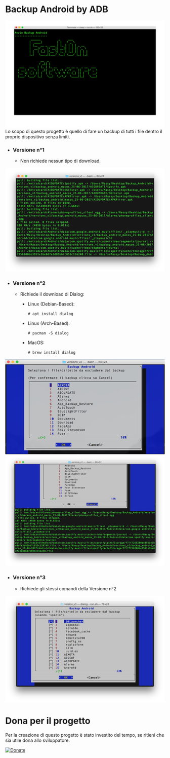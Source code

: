 # Backup Android by ADB

![Alt text](https://raw.githubusercontent.com/Fast0n/Backup_Android/master/version_v1/img/1.png?raw=true "Splashscreen")
Lo scopo di questo progetto è quello di fare un backup di tutti i file dentro il proprio dispositivo senza limiti.

* ### Versione n°1 ###
  * Non richiede nessun tipo di download.

![Alt text](https://raw.githubusercontent.com/Fast0n/Backup_Android/master/version_v1/img/2.png?raw=true "Avvio script, Avvio Backup")


* ### Versione n°2 ###

  * Richiede il download di Dialog:
    * Linux (Debian-Based):

          # apt install dialog
        
    * Linux (Arch-Based):

          # pacman -S dialog
        
    * MacOS:

          # brew install dialog

![Alt text](https://raw.githubusercontent.com/Fast0n/Backup_Android/master/version_v2/img/1.png?raw=true "Avvio script iniziale")
![Alt text](https://raw.githubusercontent.com/Fast0n/Backup_Android/master/version_v2/img/2.png?raw=true "Avvio Backup")

* ### Versione n°3 ###
  * Richiede gli stessi comandi della Versione n°2

![Alt text](https://raw.githubusercontent.com/Fast0n/Backup_Android/master/version_v3/img/1.png?raw=true "Avvio Backup")

# Dona per il progetto
Per la creazione di questo progetto è stato investito del tempo, se ritieni che sia utile dona allo sviluppatore.


[![Donate](https://img.shields.io/badge/Dona-PayPal-009cde.svg?style=flat-square)](https://www.paypal.me/fast0n/)
